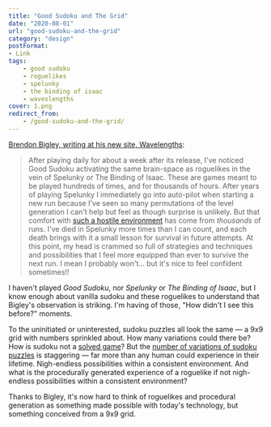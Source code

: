 ```yaml
---
title: "Good Sudoku and The Grid"
date: "2020-08-01"
url: "good-sudoku-and-the-grid"
category: "design"
postFormat:
- Link
tags:
    - good sudoku
    - roguelikes
    - spelunky
    - the binding of isaac
    - waveslengths
cover: 1.png
redirect_from:
    - /good-sudoku-and-the-grid/
---
```


[Brendon Bigley, writing at his new site, Wavelengths](https://wavelengths.online/home/good-sudoku):

> After playing daily for about a week after its release, I've noticed Good Sudoku activating the same brain-space as roguelikes in the vein of Spelunky or The Binding of Isaac. These are games meant to be played hundreds of times, and for thousands of hours. After years of playing Spelunky I immediately go into auto-pilot when starting a new run because I've seen so many permutations of the level generation I can't help but feel as though surprise is unlikely. But that comfort with [such a hostile environment](https://www.youtube.com/watch?v=2JZtQYSev-w) has come from _thousands_ of runs. I've died in Spelunky more times than I can count, and each death brings with it a small lesson for survival in future attempts. At this point, my head is crammed so full of strategies and techniques and possibilities that I feel more equipped than ever to survive the next run. I mean I probably won't… but it's nice to feel confident sometimes!!

I haven't played _Good Sudoku_, nor _Spelunky_ or _The Binding of Isaac_, but I know enough about vanilla sudoku and these roguelikes to understand that Bigley's observation is striking. I'm having of those, "How didn't I see this before?" moments.

To the uninitiated or uninterested, sudoku puzzles all look the same — a 9x9 grid with numbers sprinkled about. How many variations could there be? How is sudoku not a [solved game](https://en.wikipedia.org/wiki/Solved_game)? But the [number of variations of sudoku puzzles](https://en.wikipedia.org/wiki/Sudoku#Mathematics_of_Sudoku) is staggering — far more than any human could experience in their lifetime. Nigh-endless possibilities within a consistent environment. And what is the procedurally generated experience of a roguelike if not nigh-endless possibilities within a consistent environment?

Thanks to Bigley, it's now hard to think of roguelikes and procedural generation as something made possible with today's technology, but something conceived from a 9x9 grid.